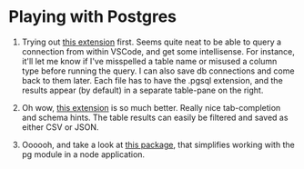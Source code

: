 # Playing with Postgres

1. Trying out [this extension](https://github.com/Borvik/vscode-postgres) first. Seems quite neat to be able to query a connection from within VSCode, and get some intellisense. For instance, it'll let me know if I've misspelled a table name or misused a column type before running the query. I can also save db connections and come back to them later. Each file has to have the .pgsql extension, and the results appear (by default) in a separate table-pane on the right.


2. Oh wow, [this extension](https://vscode-sqltools.mteixeira.dev/) is so much better. Really nice tab-completion and schema hints. The table results can easily be filtered and saved as either CSV or JSON.

3. Oooooh, and take a look at [this package](https://github.com/vitaly-t/pg-promise), that simplifies working with the pg module in a node application.
